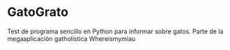 # GatoGrato
Test de programa sencillo en Python para informar sobre gatos. Parte de la megaaplicación gatholística Whereismymiau
